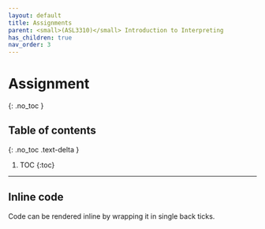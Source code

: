 ```yaml
---
layout: default
title: Assignments
parent: <small>(ASL3310)</small> Introduction to Interpreting
has_children: true
nav_order: 3
---
```


# Assignment
{: .no_toc }

## Table of contents
{: .no_toc .text-delta }

1. TOC
{:toc}

---

## Inline code

Code can be rendered inline by wrapping it in single back ticks.
